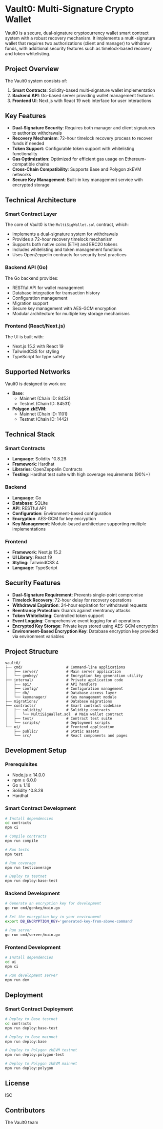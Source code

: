 # Vault0: Multi-Signature Crypto Wallet

Vault0 is a secure, dual-signature cryptocurrency wallet smart contract system with a robust recovery mechanism. It implements a multi-signature wallet that requires two authorizations (client and manager) to withdraw funds, with additional security features such as timelock-based recovery and token whitelisting.

## Project Overview

The Vault0 system consists of:

1. **Smart Contracts**: Solidity-based multi-signature wallet implementation
2. **Backend API**: Go-based server providing wallet management features
3. **Frontend UI**: Next.js with React 19 web interface for user interactions

## Key Features

- **Dual-Signature Security**: Requires both manager and client signatures to authorize withdrawals
- **Recovery Mechanism**: 72-hour timelock recovery process to recover funds if needed
- **Token Support**: Configurable token support with whitelisting functionality
- **Gas Optimization**: Optimized for efficient gas usage on Ethereum-compatible chains
- **Cross-Chain Compatibility**: Supports Base and Polygon zkEVM networks
- **Secure Key Management**: Built-in key management service with encrypted storage

## Technical Architecture

### Smart Contract Layer

The core of Vault0 is the `MultiSigWallet.sol` contract, which:

- Implements a dual-signature system for withdrawals
- Provides a 72-hour recovery timelock mechanism
- Supports both native coins (ETH) and ERC20 tokens
- Includes whitelisting and token management functions
- Uses OpenZeppelin contracts for security best practices

### Backend API (Go)

The Go backend provides:

- RESTful API for wallet management
- Database integration for transaction history
- Configuration management
- Migration support
- Secure key management with AES-GCM encryption
- Modular architecture for multiple key storage mechanisms

### Frontend (React/Next.js)

The UI is built with:

- Next.js 15.2 with React 19
- TailwindCSS for styling
- TypeScript for type safety

## Supported Networks

Vault0 is designed to work on:

- **Base**: 
  - Mainnet (Chain ID: 8453)
  - Testnet (Chain ID: 84531)
- **Polygon zkEVM**: 
  - Mainnet (Chain ID: 1101)
  - Testnet (Chain ID: 1442)

## Technical Stack

### Smart Contracts
- **Language**: Solidity ^0.8.28
- **Framework**: Hardhat
- **Libraries**: OpenZeppelin Contracts
- **Testing**: Hardhat test suite with high coverage requirements (90%+)

### Backend
- **Language**: Go
- **Database**: SQLite
- **API**: RESTful API
- **Configuration**: Environment-based configuration
- **Encryption**: AES-GCM for key encryption
- **Key Management**: Module-based architecture supporting multiple implementations

### Frontend
- **Framework**: Next.js 15.2
- **UI Library**: React 19
- **Styling**: TailwindCSS 4
- **Language**: TypeScript

## Security Features

- **Dual-Signature Requirement**: Prevents single-point compromise
- **Timelock Recovery**: 72-hour delay for recovery operations
- **Withdrawal Expiration**: 24-hour expiration for withdrawal requests
- **Reentrancy Protection**: Guards against reentrancy attacks
- **Token Whitelisting**: Controlled token support
- **Event Logging**: Comprehensive event logging for all operations
- **Encrypted Key Storage**: Private keys stored using AES-GCM encryption
- **Environment-Based Encryption Key**: Database encryption key provided via environment variables

## Project Structure

```
vault0/
├── cmd/                    # Command-line applications
│   ├── server/             # Main server application
│   └── genkey/             # Encryption key generation utility
├── internal/               # Private application code
│   ├── api/                # API handlers
│   ├── config/             # Configuration management
│   ├── db/                 # Database access layer
│   └── keymanager/         # Key management module
├── migrations/             # Database migrations
├── contracts/              # Smart contract codebase
│   ├── solidity/           # Solidity contracts
│   │   └── MultiSigWallet.sol  # Main wallet contract
│   ├── test/               # Contract test suite
│   └── scripts/            # Deployment scripts
└── ui/                     # Frontend application
    ├── public/             # Static assets
    └── src/                # React components and pages
```

## Development Setup

### Prerequisites

- Node.js ≥ 14.0.0
- npm ≥ 6.0.0
- Go ≥ 1.16
- Solidity ^0.8.28
- Hardhat

### Smart Contract Development

```bash
# Install dependencies
cd contracts
npm ci

# Compile contracts
npm run compile

# Run tests
npm test

# Run coverage
npm run test:coverage

# Deploy to testnet
npm run deploy:base-test
```

### Backend Development

```bash
# Generate an encryption key for development
go run cmd/genkey/main.go

# Set the encryption key in your environment
export DB_ENCRYPTION_KEY='generated-key-from-above-command'

# Run server
go run cmd/server/main.go
```

### Frontend Development

```bash
# Install dependencies
cd ui
npm ci

# Run development server
npm run dev
```

## Deployment

### Smart Contract Deployment

```bash
# Deploy to Base testnet
cd contracts
npm run deploy:base-test

# Deploy to Base mainnet
npm run deploy:base

# Deploy to Polygon zkEVM testnet
npm run deploy:polygon-test

# Deploy to Polygon zkEVM mainnet
npm run deploy:polygon
```

## License

ISC

## Contributors

The Vault0 team

